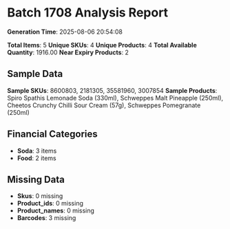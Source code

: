 # Batch 1708 Analysis Report

**Generation Time**: 2025-08-06 20:54:08

**Total Items**: 5
**Unique SKUs**: 4
**Unique Products**: 4
**Total Available Quantity**: 1916.00
**Near Expiry Products**: 2

## Sample Data
**Sample SKUs**: 8600803, 2181305, 35581960, 3007854
**Sample Products**: Spiro Spathis Lemonade Soda (330ml), Schweppes Malt Pineapple (250ml), Cheetos Crunchy Chilli Sour Cream (57g), Schweppes Pomegranate (250ml)

## Financial Categories
- **Soda**: 3 items
- **Food**: 2 items

## Missing Data
- **Skus**: 0 missing
- **Product_ids**: 0 missing
- **Product_names**: 0 missing
- **Barcodes**: 3 missing
